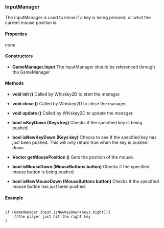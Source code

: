 ### InputManager

The InputManager is used to know if a key is being pressed, or what the current mouse position is. 

#### Properties

*none*

#### Constructors

* **GameManager.Input**
	The InputManager should be referenced through the GameManager

#### Methods

* **void init ()**
	Called by Whiskey2D to start the manager.

* **void close ()**
	Called by Whiskey2D to close the manager.

* **void update ()**
	Called by Whiskey2D to update the manager.

* **bool isKeyDown (Keys key)**
	Checks if the specified key is being pushed. 

* **bool isNewKeyDown (Keys key)**
	Checks to see if the specified key has *just* been pushed. This will only return true when the key is pushed down.

* **Vector getMousePosition ()**
	Gets the position of the mouse.

* **bool isMouseDown (MouseButtons button)**
	Checks if the specified mouse button is being pushed.

* **bool isNewMouseDown (MouseButtons button)**
	Checks if the specified mouse button has *just* been pushed.

#### Example
```

if (GameManager.Input.isNewKeyDown(Keys.Right)){
	//the player just hit the right key
}

```